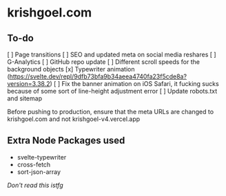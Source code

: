 # krishgoel.com

## To-do
[ ] Page transitions
[ ] SEO and updated meta on social media reshares
[ ] G-Analytics
[ ] GitHub repo update
[ ] Different scroll speeds for the background objects
[x] Typewriter animation (https://svelte.dev/repl/9dfb73bfa9b34aeea4740fa23f5cde8a?version=3.38.2)
[ ] Fix the banner animation on iOS Safari, it fucking sucks because of some sort of line-height adjustment error
[ ] Update robots.txt and sitemap

Before pushing to production, ensure that the meta URLs are changed to krishgoel.com and not krishgoel-v4.vercel.app 

## Extra Node Packages used
- svelte-typewriter
- cross-fetch
- sort-json-array

_Don't read this istfg_